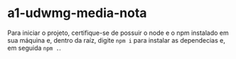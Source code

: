 # a1-udwmg-media-nota

Para iniciar o projeto, certifique-se de possuir o node e o npm instalado em sua máquina e, dentro da raíz, digite ```npm i``` para instalar as dependecias e, em seguida ```npm .```.